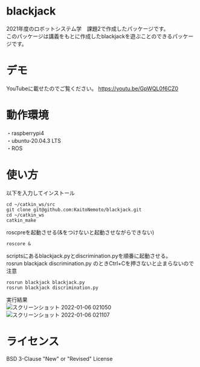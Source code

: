 # blackjack<br>
2021年度のロボットシステム学　課題2で作成したパッケージです。<br>
このパッケージは講義をもとに作成したblackjackを遊ぶことのできるパッケージです。<br>

# デモ<br>
YouTubeに載せたのでご覧ください。
https://youtu.be/GpWQL0f6CZ0

# 動作環境<br>
・raspberrypi4<br>
・ubuntu-20.04.3 LTS<br>
・ROS

# 使い方
以下を入力してインストール<br>
```
cd ~/catkin_ws/src
git clone git@github.com:KaitoNemoto/blackjack.git
cd ~/catkin_ws
catkin_make
```

roscpreを起動させる(&をつけないと起動させながらできない)<br>
```
roscore &
```

scriptsにあるblackjack.pyとdiscrimination.pyを順番に起動させる。<br>
rosrun blackjack discrimination.py のときCtrl+Cを押さないと止まらないので注意
```
rosrun blackjack blackjack.py
rosrun blackjack discrimination.py 
```


実行結果<br>
![スクリーンショット 2022-01-06 021050](https://user-images.githubusercontent.com/93694888/148259486-1b6cf8d9-1dda-4b54-b0ab-eccc7ce34451.png)
![スクリーンショット 2022-01-06 021107](https://user-images.githubusercontent.com/93694888/148259523-c5aac722-cfd5-4418-84c1-b756d4f82f4e.png)

# ライセンス
BSD 3-Clause "New" or "Revised" License
